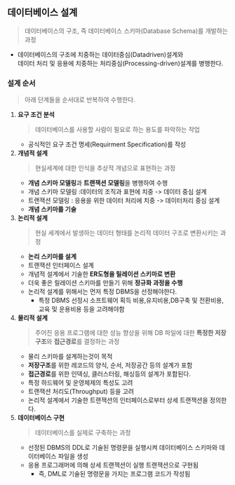 ## 데이터베이스 설계
> 데이터베이스의 구조, 즉 데이터베이스 스키마(Database Schema)를 개발하는 과정
- 데이터베이스의 구조에 치중하는 데이터중심(Datadriven)설계와 <br>데이터 처리 및 응용에 치중하는 처리중심(Processing-driven)설계를 병행한다.
### 설계 순서
> 아래 단계들을 순서대로 반복하여 수행한다.
1. **요구 조건 분석**
    >데이터베이스를 사용할 사람이 필요로 하는 용도를 파악하는 작업
    - 공식적인 요구 조건 명세(Requirment Specification)를 작성
2. **개념적 설계**
    > 현실세계에 대한 인식을 추상적 개념으로 표현하는 과정
    - **개념 스키마 모델링**과 **트랜잭션 모델링**을 병행하여 수행
    - 개념 스키마 모델링 :데이터의 조직과 표현에 치중 -> 데이터 중심 설계
    - 트랜잭션 모델링 : 응용을 위한 데이터 처리에 치중 -> 데이터처리 중심 설계
    - **개념 스키마를 기술**
3. **논리적 설계**
    > 현실 세계에서 발생하는 데이터 형태를 논리적 데이터 구조로 변환시키는 과정
    - **논리 스키마를 설계**
    - 트랜잭션 인터페이스 설계
    - 개념적 설계에서 기술한 **ER도형을 릴레이션 스키마로 변환**
    - 더욱 좋은 릴레이션 스키마를 만들기 위해 **정규화 과정을 수행**
    - 논리적 설계를 위해서는 먼저 특정 DBMS을 선정해야한다.
        - 특정 DBMS 선정시 소프트웨어 획득 비용,유지비용,DB구축 및 전환비용,교육 및 운용비용 등을 고려해야함
4. **물리적 설계**
    >주어진 응용 프로그램에 대한 성능 향상을 위해 DB 파일에 대한 **특정한 저장 구조**와 **접근경로**를 결정하는 과정
    - 물리 스키마를 설계하는것이 목적
    - **저장구조**를 위한 레코드의 양식, 순서, 저장공간 등의 설계가 포함
    - **접근경로**를 위한 인덱싱, 클러스터링, 해싱등의 설계가 포함된다.
    - 특정 하드웨어 및 운영체제의 특성도 고려
    - 트랜잭션 처리도(Throughput) 등을 고려
    - 논리적 설계에서 기술한 트랜잭션의 인터페이스로부터 상세 트랜잭션을 정의한다.
5. **데이터베이스 구현**
    >데이터베이스를 실제로 구축하는 과정
    - 선정된 DBMS의 DDL로 기술된 명령문을 실행시켜 데이터베이스 스키마와 데이터베이스 파일을 생성
    - 응용 프로그래머에 의해 상세 트랜잭션이 실행 트랜잭션으로 구현됨
        - 즉, DML로 기술된 명령문을 가지는 프로그램 코드가 작성됨